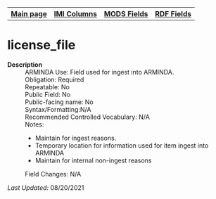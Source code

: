 <!DOCTYPE html>
<html>

<body>
<table style="width:100%">
  <tr>
    <th><a href="index.md">Main page</a></th>
	<th><a href="IMI.md">IMI Columns</a></th>
    <th><a href="MODS.md">MODS Fields</a></th>
    <th><a href="RDF.md">RDF Fields</a></th>
  </tr>
</table>

<h1>license_file</h1>
<dl>
  <dt><b>Description</b></dt>
  <dd>ARMINDA Use: Field used for ingest into ARMINDA. </dd>
  <dd>Obligation: Required</dd>
  <dd>Repeatable: No</dd>
  <dd>Public Field: No</dd>
  <dd>Public-facing name: No</dd>
  <dd>Syntax/Formatting:N/A</dd>
  <dd>Recommended Controlled Vocabulary: N/A</dd>
  <dd>Notes: 
	<ul>
		<li>Maintain for ingest reasons.</li>
		<li>Temporary location for information used for item ingest into ARMINDA</li>
		<li>Maintain for internal non-ingest reasons</li>
	</ul>
	</dd>
  <dd>Field Changes: N/A</dd>
</dl>
<p><i>Last Updated: </i>08/20/2021</p>
</body>
</html>